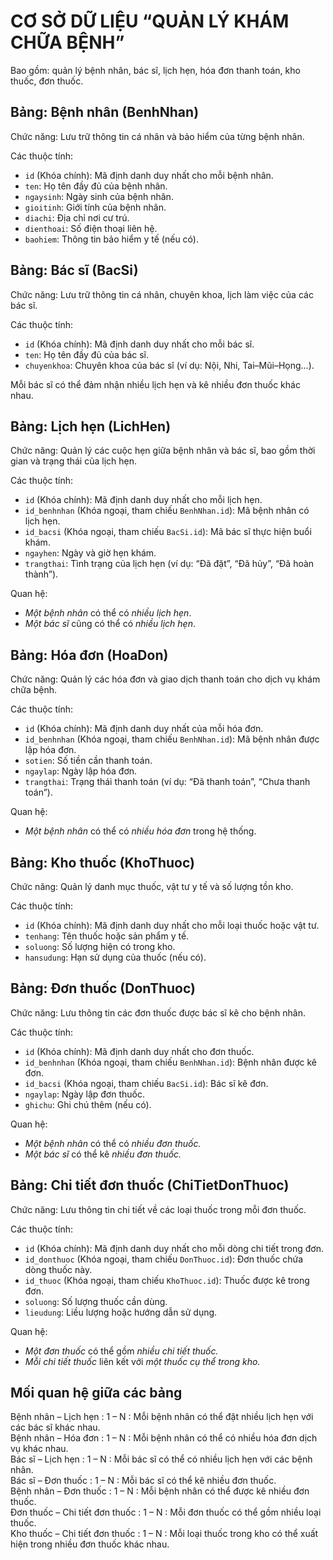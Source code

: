 # CƠ SỞ DỮ LIỆU “QUẢN LÝ KHÁM CHỮA BỆNH”
Bao gồm: quản lý bệnh nhân, bác sĩ, lịch hẹn, hóa đơn thanh toán, kho thuốc, đơn thuốc.

## Bảng: Bệnh nhân (BenhNhan)
Chức năng: Lưu trữ thông tin cá nhân và bảo hiểm của từng bệnh nhân.

Các thuộc tính:
* `id` (Khóa chính): Mã định danh duy nhất cho mỗi bệnh nhân.
* `ten`: Họ tên đầy đủ của bệnh nhân.
* `ngaysinh`: Ngày sinh của bệnh nhân.
* `gioitinh`: Giới tính của bệnh nhân.
* `diachi`: Địa chỉ nơi cư trú.
* `dienthoai`: Số điện thoại liên hệ.
* `baohiem`: Thông tin bảo hiểm y tế (nếu có).

## Bảng: Bác sĩ (BacSi)
Chức năng: Lưu trữ thông tin cá nhân, chuyên khoa, lịch làm việc của các bác sĩ.

Các thuộc tính:

* `id` (Khóa chính): Mã định danh duy nhất cho mỗi bác sĩ.
* `ten`: Họ tên đầy đủ của bác sĩ.
* `chuyenkhoa`: Chuyên khoa của bác sĩ (ví dụ: Nội, Nhi, Tai–Mũi–Họng...).

Mỗi bác sĩ có thể đảm nhận nhiều lịch hẹn và kê nhiều đơn thuốc khác nhau.

## Bảng: Lịch hẹn (LichHen)
Chức năng: Quản lý các cuộc hẹn giữa bệnh nhân và bác sĩ, bao gồm thời gian và trạng thái của lịch hẹn.

Các thuộc tính:
* `id` (Khóa chính): Mã định danh duy nhất cho mỗi lịch hẹn.
* `id_benhnhan` (Khóa ngoại, tham chiếu `BenhNhan.id`): Mã bệnh nhân có lịch hẹn.
* `id_bacsi` (Khóa ngoại, tham chiếu `BacSi.id`): Mã bác sĩ thực hiện buổi khám.
* `ngayhen`: Ngày và giờ hẹn khám.
* `trangthai`: Tình trạng của lịch hẹn (ví dụ: “Đã đặt”, “Đã hủy”, “Đã hoàn thành”).

Quan hệ:
* *Một bệnh nhân* có thể có *nhiều lịch hẹn*.
* *Một bác sĩ* cũng có thể có *nhiều lịch hẹn*.

## Bảng: Hóa đơn (HoaDon)
Chức năng: Quản lý các hóa đơn và giao dịch thanh toán cho dịch vụ khám chữa bệnh.

Các thuộc tính:
* `id` (Khóa chính): Mã định danh duy nhất của mỗi hóa đơn.
* `id_benhnhan` (Khóa ngoại, tham chiếu `BenhNhan.id`): Mã bệnh nhân được lập hóa đơn.
* `sotien`: Số tiền cần thanh toán.
* `ngaylap`: Ngày lập hóa đơn.
* `trangthai`: Trạng thái thanh toán (ví dụ: “Đã thanh toán”, “Chưa thanh toán”).

Quan hệ:
* *Một bệnh nhân* có thể có *nhiều hóa đơn* trong hệ thống.

## Bảng: Kho thuốc (KhoThuoc)

Chức năng: Quản lý danh mục thuốc, vật tư y tế và số lượng tồn kho.

Các thuộc tính:
* `id` (Khóa chính): Mã định danh duy nhất cho mỗi loại thuốc hoặc vật tư.
* `tenhang`: Tên thuốc hoặc sản phẩm y tế.
* `soluong`: Số lượng hiện có trong kho.
* `hansudung`: Hạn sử dụng của thuốc (nếu có).

## Bảng: Đơn thuốc (DonThuoc)

Chức năng: Lưu thông tin các đơn thuốc được bác sĩ kê cho bệnh nhân.

Các thuộc tính:
* `id` (Khóa chính): Mã định danh duy nhất cho đơn thuốc.
* `id_benhnhan` (Khóa ngoại, tham chiếu `BenhNhan.id`): Bệnh nhân được kê đơn.
* `id_bacsi` (Khóa ngoại, tham chiếu `BacSi.id`): Bác sĩ kê đơn.
* `ngaylap`: Ngày lập đơn thuốc.
* `ghichu`: Ghi chú thêm (nếu có).

Quan hệ:
* *Một bệnh nhân* có thể có *nhiều đơn thuốc.*
* *Một bác sĩ* có thể kê *nhiều đơn thuốc.*

## Bảng: Chi tiết đơn thuốc (ChiTietDonThuoc)

Chức năng: Lưu thông tin chi tiết về các loại thuốc trong mỗi đơn thuốc.

Các thuộc tính:
* `id` (Khóa chính): Mã định danh duy nhất cho mỗi dòng chi tiết trong đơn.
* `id_donthuoc` (Khóa ngoại, tham chiếu `DonThuoc.id`): Đơn thuốc chứa dòng thuốc này.
* `id_thuoc` (Khóa ngoại, tham chiếu `KhoThuoc.id`): Thuốc được kê trong đơn.
* `soluong`: Số lượng thuốc cần dùng.
* `lieudung`: Liều lượng hoặc hướng dẫn sử dụng.

Quan hệ:
* *Một đơn thuốc* có thể gồm *nhiều chi tiết thuốc.*
* *Mỗi chi tiết thuốc* liên kết với *một thuốc cụ thể trong kho.*

## Mối quan hệ giữa các bảng

Bệnh nhân – Lịch hẹn           : 1 – N   : Mỗi bệnh nhân có thể đặt nhiều lịch hẹn với các bác sĩ khác nhau.          
Bệnh nhân – Hóa đơn            : 1 – N   : Mỗi bệnh nhân có thể có nhiều hóa đơn dịch vụ khác nhau.                  
Bác sĩ – Lịch hẹn              : 1 – N   : Mỗi bác sĩ có thể có nhiều lịch hẹn với các bệnh nhân.                     
Bác sĩ – Đơn thuốc             : 1 – N   : Mỗi bác sĩ có thể kê nhiều đơn thuốc.                                      
Bệnh nhân – Đơn thuốc          : 1 – N   : Mỗi bệnh nhân có thể được kê nhiều đơn thuốc.                              
Đơn thuốc – Chi tiết đơn thuốc : 1 – N   : Mỗi đơn thuốc có thể gồm nhiều loại thuốc.                                 
Kho thuốc – Chi tiết đơn thuốc : 1 – N   : Mỗi loại thuốc trong kho có thể xuất hiện trong nhiều đơn thuốc khác nhau. 

